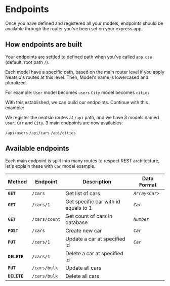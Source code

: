 # Endpoints

Once you have defined and registered all your models, endpoints should be available through the router you've been set on your express app.

## How endpoints are built

Your endpoints are settled to defined path when you've called `app.use` (default: root path `/`).

Each model have a specific path, based on the main router level if you apply Neatsio's routes at this level. Then, Model's name is lowercased and pluralized.

For example:
`User` model becomes `users`
`City` model becomes `cities`

With this established, we can build our endpoints. Continue with this example:

We register the neatsio routes at `/api` path, and we have 3 models named  `User`, `Car` and `City`. 3 main endpoints are now availables:

`/api/users`
`/api/cars`
`/api/cities`

## Available endpoints

Each main endpoint is split into many routes to respect REST architecture, let's explain these with `Car` model example.

| Method       | Endpoint       | Description | Data Format |
| ------------ | -------------- | ----------- | ----------- |
| **`GET`**    | `/cars`        | Get list of cars | *`Array<Car>`* |
| **`GET`**    | `/cars/1`      | Get specific car with id equals to 1 | *`Car`* |
| **`GET`**    | `/cars/count`  | Get count of cars in database | *`Number`* |
| **`POST`**   | `/cars`        | Create new car | *`Car`* |
| **`PUT`**    | `/cars/1`      | Update a car at specified id | *`Car`* |
| **`DELETE`** | `/cars/1`      | Delete a car at specified id |  |
| **`PUT`**    | `/cars/bulk`   | Update all cars |  |
| **`DELETE`** | `/cars/bulk`   | Delete all cars |  |

